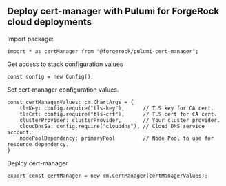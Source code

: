 ## Deploy cert-manager with Pulumi for ForgeRock cloud deployments 

Import package:
```
import * as certManager from "@forgerock/pulumi-cert-manager";
```

Get access to stack configuration values
```
const config = new Config();
```

Set cert-manager configuration values.
```
const certManagerValues: cm.ChartArgs = {
    tlsKey: config.require("tls-key"),      // TLS key for CA cert.
    tlsCrt: config.require("tls-crt"),      // TLS cert for CA cert.
    clusterProvider: clusterProvider,       // Your cluster provider.
    cloudDnsSa: config.require("clouddns"), // Cloud DNS service account.
    nodePoolDependency: primaryPool         // Node Pool to use for resource dependency. 
}
```

Deploy cert-manager
```
export const certManager = new cm.CertManager(certManagerValues);
```